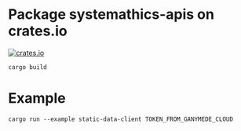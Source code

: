 # Package systemathics-apis on crates.io

[![crates.io](https://img.shields.io/crates/v/systemathics-apis.svg)](https://crates.io/crates/systemathics-apis)

```
cargo build
```

# Example

```
cargo run --example static-data-client TOKEN_FROM_GANYMEDE_CLOUD
```